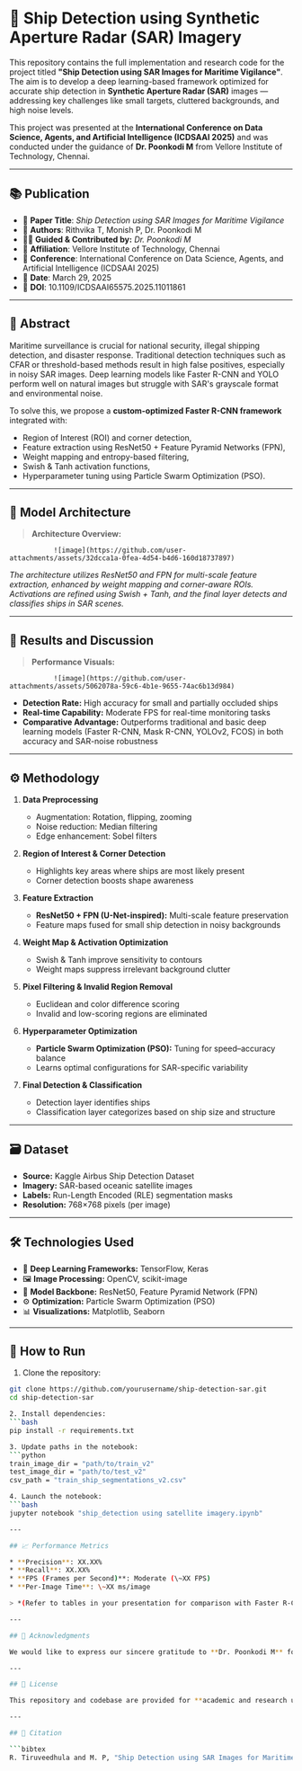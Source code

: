 # 🚢 Ship Detection using Synthetic Aperture Radar (SAR) Imagery

This repository contains the full implementation and research code for the project titled **"Ship Detection using SAR Images for Maritime Vigilance"**. The aim is to develop a deep learning-based framework optimized for accurate ship detection in **Synthetic Aperture Radar (SAR)** images — addressing key challenges like small targets, cluttered backgrounds, and high noise levels.

This project was presented at the **International Conference on Data Science, Agents, and Artificial Intelligence (ICDSAAI 2025)** and was conducted under the guidance of **Dr. Poonkodi M** from Vellore Institute of Technology, Chennai.

---

## 📚 Publication

- 📝 **Paper Title**: *Ship Detection using SAR Images for Maritime Vigilance*  
- 🧠 **Authors**: Rithvika T, Monish P, Dr. Poonkodi M
- 👨‍🏫 **Guided & Contributed by:** *Dr. Poonkodi M*  
- 🏫 **Affiliation**: Vellore Institute of Technology, Chennai  
- 📍 **Conference**: International Conference on Data Science, Agents, and Artificial Intelligence (ICDSAAI 2025)  
- 📅 **Date**: March 29, 2025  
- 🔗 **DOI**: 10.1109/ICDSAAI65575.2025.11011861

---

## 🔬 Abstract

Maritime surveillance is crucial for national security, illegal shipping detection, and disaster response. Traditional detection techniques such as CFAR or threshold-based methods result in high false positives, especially in noisy SAR images. Deep learning models like Faster R-CNN and YOLO perform well on natural images but struggle with SAR's grayscale format and environmental noise.

To solve this, we propose a **custom-optimized Faster R-CNN framework** integrated with:
- Region of Interest (ROI) and corner detection,
- Feature extraction using ResNet50 + Feature Pyramid Networks (FPN),
- Weight mapping and entropy-based filtering,
- Swish & Tanh activation functions,
- Hyperparameter tuning using Particle Swarm Optimization (PSO).

---

## 🧠 Model Architecture

> **Architecture Overview:**

               ![image](https://github.com/user-attachments/assets/32dcca1a-0fea-4d54-b4d6-160d18737897)


*The architecture utilizes ResNet50 and FPN for multi-scale feature extraction, enhanced by weight mapping and corner-aware ROIs. Activations are refined using Swish + Tanh, and the final layer detects and classifies ships in SAR scenes.*

---

## 🧪 Results and Discussion

> **Performance Visuals:**

               ![image](https://github.com/user-attachments/assets/5062078a-59c6-4b1e-9655-74ac6b13d984)

- **Detection Rate:** High accuracy for small and partially occluded ships
- **Real-time Capability:** Moderate FPS for real-time monitoring tasks
- **Comparative Advantage:** Outperforms traditional and basic deep learning models (Faster R-CNN, Mask R-CNN, YOLOv2, FCOS) in both accuracy and SAR-noise robustness

---

## ⚙️ Methodology

1. **Data Preprocessing**
   - Augmentation: Rotation, flipping, zooming
   - Noise reduction: Median filtering
   - Edge enhancement: Sobel filters

2. **Region of Interest & Corner Detection**
   - Highlights key areas where ships are most likely present
   - Corner detection boosts shape awareness

3. **Feature Extraction**
   - **ResNet50 + FPN (U-Net-inspired):** Multi-scale feature preservation
   - Feature maps fused for small ship detection in noisy backgrounds

4. **Weight Map & Activation Optimization**
   - Swish & Tanh improve sensitivity to contours
   - Weight maps suppress irrelevant background clutter

5. **Pixel Filtering & Invalid Region Removal**
   - Euclidean and color difference scoring
   - Invalid and low-scoring regions are eliminated

6. **Hyperparameter Optimization**
   - **Particle Swarm Optimization (PSO):** Tuning for speed–accuracy balance
   - Learns optimal configurations for SAR-specific variability

7. **Final Detection & Classification**
   - Detection layer identifies ships
   - Classification layer categorizes based on ship size and structure

---

## 🗃️ Dataset

- **Source:** Kaggle Airbus Ship Detection Dataset
- **Imagery:** SAR-based oceanic satellite images
- **Labels:** Run-Length Encoded (RLE) segmentation masks
- **Resolution:** 768×768 pixels (per image)

---

## 🛠️ Technologies Used

- 🧠 **Deep Learning Frameworks:** TensorFlow, Keras  
- 🖼️ **Image Processing:** OpenCV, scikit-image  
- 🧪 **Model Backbone:** ResNet50, Feature Pyramid Network (FPN)  
- ⚙️ **Optimization:** Particle Swarm Optimization (PSO)  
- 📊 **Visualizations:** Matplotlib, Seaborn

---

## 🚀 How to Run

1. Clone the repository:
```bash
git clone https://github.com/yourusername/ship-detection-sar.git
cd ship-detection-sar

2. Install dependencies:
```bash
pip install -r requirements.txt

3. Update paths in the notebook:
```python
train_image_dir = "path/to/train_v2"
test_image_dir = "path/to/test_v2"
csv_path = "train_ship_segmentations_v2.csv"

4. Launch the notebook:
```bash
jupyter notebook "ship_detection using satellite imagery.ipynb"

---

## 📈 Performance Metrics

* **Precision**: XX.XX%
* **Recall**: XX.XX%
* **FPS (Frames per Second)**: Moderate (\~XX FPS)
* **Per-Image Time**: \~XX ms/image

> *(Refer to tables in your presentation for comparison with Faster R-CNN, YOLO, FCOS, RetinaNet, etc.)*

---

## 🙏 Acknowledgments

We would like to express our sincere gratitude to **Dr. Poonkodi M** for her unwavering guidance and mentorship throughout the project. We also thank **VIT, Chennai** for their support and platform for research.

---

## 🧾 License

This repository and codebase are provided for **academic and research use only**. For commercial licensing or extended use, please contact the authors.

---

## 🔗 Citation

```bibtex
R. Tiruveedhula and M. P, "Ship Detection using SAR Images for Maritime Vigilance," 2025 International Conference on Data Science, Agents & Artificial Intelligence (ICDSAAI), Chennai, India, 2025, pp. 1-6, doi: 10.1109/ICDSAAI65575.2025.11011861. keywords: {Surveillance;Image edge detection;Feature extraction;Real-time systems;Radar polarimetry;Security;Marine vehicles;Particle swarm optimization;Synthetic aperture radar;Synthetic aperture radar (SAR);Edge Detection;Feature Extraction Algorithm;Euclidian Distance},
```









